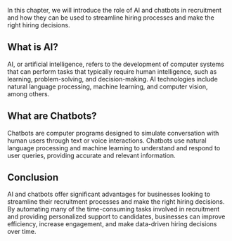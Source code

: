 
In this chapter, we will introduce the role of AI and chatbots in recruitment and how they can be used to streamline hiring processes and make the right hiring decisions.

What is AI?
-----------

AI, or artificial intelligence, refers to the development of computer systems that can perform tasks that typically require human intelligence, such as learning, problem-solving, and decision-making. AI technologies include natural language processing, machine learning, and computer vision, among others.

What are Chatbots?
------------------

Chatbots are computer programs designed to simulate conversation with human users through text or voice interactions. Chatbots use natural language processing and machine learning to understand and respond to user queries, providing accurate and relevant information.

Conclusion
----------

AI and chatbots offer significant advantages for businesses looking to streamline their recruitment processes and make the right hiring decisions. By automating many of the time-consuming tasks involved in recruitment and providing personalized support to candidates, businesses can improve efficiency, increase engagement, and make data-driven hiring decisions over time.
